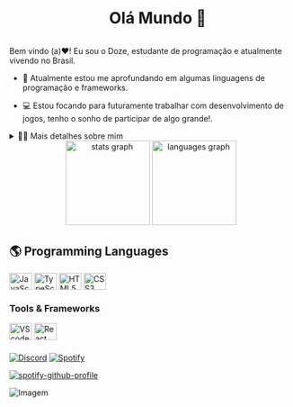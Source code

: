 <!--título-->
<div id="user-content-toc">
  <ul align="center">
    <summary><h1 style="display: inline-block">Olá Mundo 👋</h1></summary>
</div>

<!-- Presentation -->
<p>
  Bem vindo (a)❤️! Eu sou o Doze, estudante de programação e atualmente vivendo no Brasil.

  - 🍃 Atualmente estou me aprofundando em algumas linguagens de programação e frameworks. 

  - 💻 Estou focando para futuramente trabalhar com desenvolvimento de jogos, tenho o sonho de participar de algo grande!.
</p>

<!-- Dropdown -->
<details>
  <summary>👨‍💻 Mais detalhes sobre mim</summary>

  - 💬 Tenho 18 anos, vivo no Brasil e me interessei pela programação em 2020 na pandemia, porém não cheguei a tentar, mas esse ano decidi focar nisso e tem sido muito divertido! Espero poder contribuir muito nesse novo mundo.

  - ⭐ Eu gosto de ler mangás, assistir animes, séries, ouvir muita música e sou completamente apaixonado por jogos, sendo o meu favorito Death Stranding. \o/
</details>

<!-- GithubStats -->

<div align="center">
  <img src="https://github-readme-stats.vercel.app/api?username=dozebits&hide_title=false&hide_rank=false&show_icons=true&include_all_commits=true&count_private=true&disable_animations=false&theme=gotham&locale=en&hide_border=false" height="150" alt="stats graph"  />
  <img src="https://github-readme-stats.vercel.app/api/top-langs?username=dozebits&locale=en&hide_title=false&layout=compact&card_width=320&langs_count=5&theme=gotham&hide_border=false" height="150" alt="languages graph"  />
</div>

###

## 🌎 Programming Languages
<!-- Skills: Programming Languages -->
<div style="flex-basis: 48%;">
  <img align="center" alt="JavaScript" height="30" width="40" src="https://cdn.jsdelivr.net/gh/devicons/devicon/icons/javascript/javascript-original.svg">
  <img align="center" alt="TypeScript" height="30" width="40" src="https://cdn.jsdelivr.net/gh/devicons/devicon/icons/typescript/typescript-original.svg">
  <img align="center" alt="HTML5" height="30" width="40" src="https://cdn.jsdelivr.net/gh/devicons/devicon/icons/html5/html5-original.svg">
  <img align="center" alt="CSS3" height="30" width="40" src="https://cdn.jsdelivr.net/gh/devicons/devicon/icons/css3/css3-original.svg">
</div>

  <!-- Skills: Tools & Frameworks -->
  <div style="flex-basis: 48%;">
    <h3>Tools & Frameworks</h3>
    <img align="center" alt="VScode" height="30" width="40" src="https://cdn.jsdelivr.net/gh/devicons/devicon/icons/vscode/vscode-original.svg">
    <img align="center" alt="React" height="30" width="40" src="https://cdn.jsdelivr.net/gh/devicons/devicon/icons/react/react-original.svg">
  </div>

###

<!-- Socials -->
  [![Discord](https://img.shields.io/badge/Discord-7289DA?style=for-the-badge&logo=discord&logoColor=white)](https://discord.com/users/1141699126464090162)
  [![Spotify](https://img.shields.io/badge/Spotify-1ED760?&style=for-the-badge&logo=spotify&logoColor=white)](https://open.spotify.com/user/hojpkow90d8wop5cypaxvh2ch)

[![spotify-github-profile](https://spotify-github-profile.kittinanx.com/api/view?uid=hojpkow90d8wop5cypaxvh2ch&cover_image=true&theme=default&show_offline=false&background_color=121212&interchange=false&bar_color_cover=false)](https://github.com/kittinan/spotify-github-profile)

<!-- GIF -->
<p align="left">
  <img align="center" src="https://github.com/VariableBee/VariableBee/assets/77739311/4e9f41af-6b57-49a7-b15a-74322e96b4d7" alt="Imagem">
</p>


###

<br clear="both">

###
